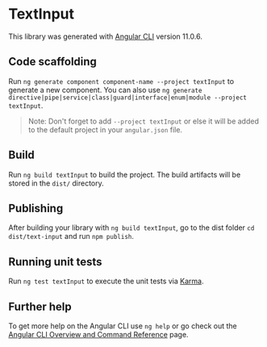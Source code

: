 # TextInput

This library was generated with [Angular CLI](https://github.com/angular/angular-cli) version 11.0.6.

## Code scaffolding

Run `ng generate component component-name --project textInput` to generate a new component. You can also use `ng generate directive|pipe|service|class|guard|interface|enum|module --project textInput`.
> Note: Don't forget to add `--project textInput` or else it will be added to the default project in your `angular.json` file. 

## Build

Run `ng build textInput` to build the project. The build artifacts will be stored in the `dist/` directory.

## Publishing

After building your library with `ng build textInput`, go to the dist folder `cd dist/text-input` and run `npm publish`.

## Running unit tests

Run `ng test textInput` to execute the unit tests via [Karma](https://karma-runner.github.io).

## Further help

To get more help on the Angular CLI use `ng help` or go check out the [Angular CLI Overview and Command Reference](https://angular.io/cli) page.
